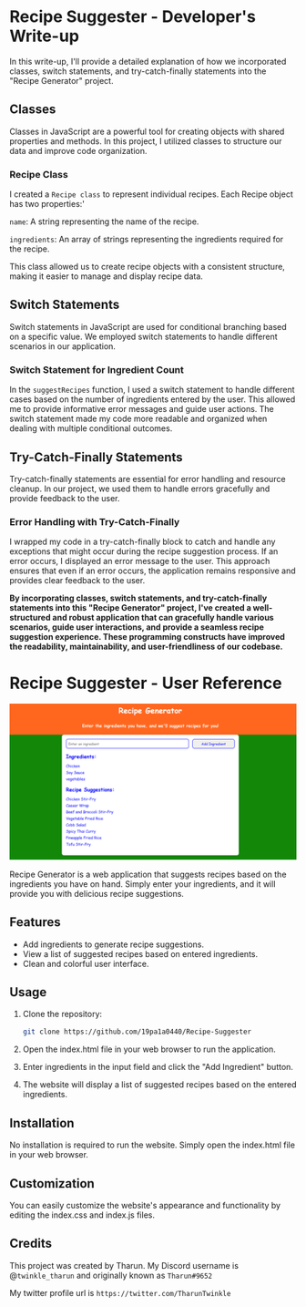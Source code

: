 # Recipe Suggester - Developer's Write-up
In this write-up, I'll provide a detailed explanation of how we incorporated classes, switch statements, and try-catch-finally statements into the "Recipe Generator" project.

## Classes
Classes in JavaScript are a powerful tool for creating objects with shared properties and methods. In this project, I utilized classes to structure our data and improve code organization.

### Recipe Class
I created a `Recipe class` to represent individual recipes. Each Recipe object has two properties:'

`name`: A string representing the name of the recipe.

`ingredients`: An array of strings representing the ingredients required for the recipe.

This class allowed us to create recipe objects with a consistent structure, making it easier to manage and display recipe data.

## Switch Statements
Switch statements in JavaScript are used for conditional branching based on a specific value. We employed switch statements to handle different scenarios in our application.

### Switch Statement for Ingredient Count
In the `suggestRecipes` function, I used a switch statement to handle different cases based on the number of ingredients entered by the user. This allowed me to provide informative error messages and guide user actions.
The switch statement made my code more readable and organized when dealing with multiple conditional outcomes.

## Try-Catch-Finally Statements
Try-catch-finally statements are essential for error handling and resource cleanup. In our project, we used them to handle errors gracefully and provide feedback to the user.

### Error Handling with Try-Catch-Finally
I wrapped my code in a try-catch-finally block to catch and handle any exceptions that might occur during the recipe suggestion process. If an error occurs, I displayed an error message to the user.
This approach ensures that even if an error occurs, the application remains responsive and provides clear feedback to the user.

__By incorporating classes, switch statements, and try-catch-finally statements into this "Recipe Generator" project, I've created a well-structured and robust application that can gracefully handle various scenarios, guide user interactions, and provide a seamless recipe suggestion experience. These programming constructs have improved the readability, maintainability, and user-friendliness of our codebase.__

# Recipe Suggester - User Reference
![Recipe Generator](Screenshot.png)

Recipe Generator is a web application that suggests recipes based on the ingredients you have on hand. Simply enter your ingredients, and it will provide you with delicious recipe suggestions.

## Features

- Add ingredients to generate recipe suggestions.
- View a list of suggested recipes based on entered ingredients.
- Clean and colorful user interface.

## Usage

1. Clone the repository:

   ```bash
   git clone https://github.com/19pa1a0440/Recipe-Suggester
   
2. Open the index.html file in your web browser to run the application.

3. Enter ingredients in the input field and click the "Add Ingredient" button.

4. The website will display a list of suggested recipes based on the entered ingredients.

## Installation
No installation is required to run the website. Simply open the index.html file in your web browser.

## Customization
You can easily customize the website's appearance and functionality by editing the index.css and index.js files.

## Credits
This project was created by Tharun.
My Discord username is @`twinkle_tharun` and originally known as `Tharun#9652`

My twitter profile url is `https://twitter.com/TharunTwinkle`
